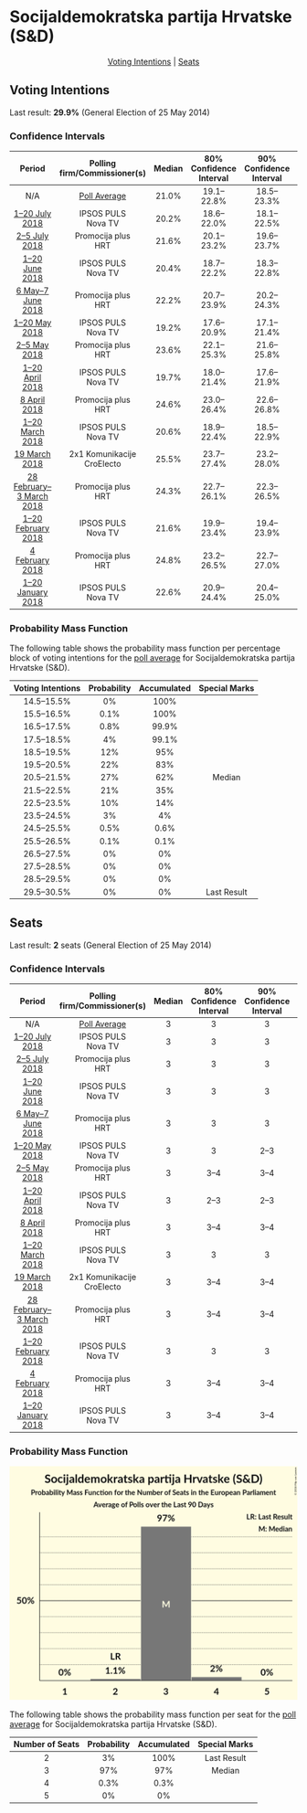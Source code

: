 # Socijaldemokratska partija Hrvatske (S&D)

<p align="center"><a href="#voting-intentions">Voting Intentions</a> | <a href="#seats">Seats</a></p>

## Voting Intentions

Last result: **29.9%** (General Election of 25 May 2014)

### Confidence Intervals

| Period     | Polling firm/Commissioner(s) | Median | 80% Confidence Interval | 90% Confidence Interval | 95% Confidence Interval | 99% Confidence Interval |
|:----------:|:----------------:|:-----------:|:-----------------------:|:-----------------------:|:-----------------------:|:-----------------------:|
| N/A | [Poll Average](average.html) | 21.0% | 19.1–22.8% | 18.5–23.3% | 18.1–23.8% | 17.3–24.6% |
| [1–20 July 2018](2018-07-20-IPSOSPULS.html) | IPSOS PULS <br> Nova TV | 20.2% | 18.6–22.0% | 18.1–22.5% | 17.7–23.0% | 16.9–23.9% |
| [2–5 July 2018](2018-07-05-Promocijaplus.html) | Promocija plus <br> HRT | 21.6% | 20.1–23.2% | 19.6–23.7% | 19.3–24.1% | 18.6–24.9% |
| [1–20 June 2018](2018-06-20-IPSOSPULS.html) | IPSOS PULS <br> Nova TV | 20.4% | 18.7–22.2% | 18.3–22.8% | 17.9–23.2% | 17.1–24.1% |
| [6 May–7 June 2018](2018-06-07-Promocijaplus.html) | Promocija plus <br> HRT | 22.2% | 20.7–23.9% | 20.2–24.3% | 19.9–24.7% | 19.1–25.5% |
| [1–20 May 2018](2018-05-20-IPSOSPULS.html) | IPSOS PULS <br> Nova TV | 19.2% | 17.6–20.9% | 17.1–21.4% | 16.7–21.9% | 16.0–22.8% |
| [2–5 May 2018](2018-05-05-Promocijaplus.html) | Promocija plus <br> HRT | 23.6% | 22.1–25.3% | 21.6–25.8% | 21.2–26.2% | 20.5–27.0% |
| [1–20 April 2018](2018-04-20-IPSOSPULS.html) | IPSOS PULS <br> Nova TV | 19.7% | 18.0–21.4% | 17.6–21.9% | 17.2–22.4% | 16.5–23.3% |
| [8 April 2018](2018-04-08-Promocijaplus.html) | Promocija plus <br> HRT | 24.6% | 23.0–26.4% | 22.6–26.8% | 22.2–27.3% | 21.4–28.1% |
| [1–20 March 2018](2018-03-20-IPSOSPULS.html) | IPSOS PULS <br> Nova TV | 20.6% | 18.9–22.4% | 18.5–22.9% | 18.1–23.3% | 17.3–24.2% |
| [19 March 2018](2018-03-19-2x1Komunikacije.html) | 2x1 Komunikacije <br> CroElecto | 25.5% | 23.7–27.4% | 23.2–28.0% | 22.8–28.5% | 21.9–29.4% |
| [28 February–3 March 2018](2018-03-03-Promocijaplus.html) | Promocija plus <br> HRT | 24.3% | 22.7–26.1% | 22.3–26.5% | 21.9–27.0% | 21.2–27.8% |
| [1–20 February 2018](2018-02-20-IPSOSPULS.html) | IPSOS PULS <br> Nova TV | 21.6% | 19.9–23.4% | 19.4–23.9% | 19.0–24.4% | 18.2–25.3% |
| [4 February 2018](2018-02-04-Promocijaplus.html) | Promocija plus <br> HRT | 24.8% | 23.2–26.5% | 22.7–27.0% | 22.3–27.4% | 21.6–28.3% |
| [1–20 January 2018](2018-01-20-IPSOSPULS.html) | IPSOS PULS <br> Nova TV | 22.6% | 20.9–24.4% | 20.4–25.0% | 20.0–25.4% | 19.1–26.3% |

### Probability Mass Function

The following table shows the probability mass function per percentage block of voting intentions for the [poll average](average.html) for Socijaldemokratska partija Hrvatske (S&D).

| Voting Intentions | Probability | Accumulated | Special Marks |
|:-----------------:|:-----------:|:-----------:|:-------------:|
| 14.5–15.5% | 0% | 100% |  |
| 15.5–16.5% | 0.1% | 100% |  |
| 16.5–17.5% | 0.8% | 99.9% |  |
| 17.5–18.5% | 4% | 99.1% |  |
| 18.5–19.5% | 12% | 95% |  |
| 19.5–20.5% | 22% | 83% |  |
| 20.5–21.5% | 27% | 62% | Median |
| 21.5–22.5% | 21% | 35% |  |
| 22.5–23.5% | 10% | 14% |  |
| 23.5–24.5% | 3% | 4% |  |
| 24.5–25.5% | 0.5% | 0.6% |  |
| 25.5–26.5% | 0.1% | 0.1% |  |
| 26.5–27.5% | 0% | 0% |  |
| 27.5–28.5% | 0% | 0% |  |
| 28.5–29.5% | 0% | 0% |  |
| 29.5–30.5% | 0% | 0% | Last Result |


## Seats

Last result: **2** seats (General Election of 25 May 2014)

### Confidence Intervals

| Period     | Polling firm/Commissioner(s) | Median | 80% Confidence Interval | 90% Confidence Interval | 95% Confidence Interval | 99% Confidence Interval |
|:----------:|:----------------:|:------:|:-----------------------:|:-----------------------:|:-----------------------:|:-----------------------:|
| N/A | [Poll Average](average.html) | 3 | 3 | 3 | 2–3 | 2–3 |
| [1–20 July 2018](2018-07-20-IPSOSPULS.html) | IPSOS PULS <br> Nova TV | 3 | 3 | 3 | 2–3 | 2–4 |
| [2–5 July 2018](2018-07-05-Promocijaplus.html) | Promocija plus <br> HRT | 3 | 3 | 3 | 3 | 3 |
| [1–20 June 2018](2018-06-20-IPSOSPULS.html) | IPSOS PULS <br> Nova TV | 3 | 3 | 3 | 3 | 2–4 |
| [6 May–7 June 2018](2018-06-07-Promocijaplus.html) | Promocija plus <br> HRT | 3 | 3 | 3 | 3–4 | 3–4 |
| [1–20 May 2018](2018-05-20-IPSOSPULS.html) | IPSOS PULS <br> Nova TV | 3 | 3 | 2–3 | 2–3 | 2–3 |
| [2–5 May 2018](2018-05-05-Promocijaplus.html) | Promocija plus <br> HRT | 3 | 3–4 | 3–4 | 3–4 | 3–4 |
| [1–20 April 2018](2018-04-20-IPSOSPULS.html) | IPSOS PULS <br> Nova TV | 3 | 2–3 | 2–3 | 2–3 | 2–3 |
| [8 April 2018](2018-04-08-Promocijaplus.html) | Promocija plus <br> HRT | 3 | 3–4 | 3–4 | 3–4 | 3–4 |
| [1–20 March 2018](2018-03-20-IPSOSPULS.html) | IPSOS PULS <br> Nova TV | 3 | 3 | 3 | 3 | 2–4 |
| [19 March 2018](2018-03-19-2x1Komunikacije.html) | 2x1 Komunikacije <br> CroElecto | 3 | 3–4 | 3–4 | 3–4 | 3–4 |
| [28 February–3 March 2018](2018-03-03-Promocijaplus.html) | Promocija plus <br> HRT | 3 | 3–4 | 3–4 | 3–4 | 3–4 |
| [1–20 February 2018](2018-02-20-IPSOSPULS.html) | IPSOS PULS <br> Nova TV | 3 | 3 | 3 | 3–4 | 2–4 |
| [4 February 2018](2018-02-04-Promocijaplus.html) | Promocija plus <br> HRT | 3 | 3–4 | 3–4 | 3–4 | 3–4 |
| [1–20 January 2018](2018-01-20-IPSOSPULS.html) | IPSOS PULS <br> Nova TV | 3 | 3–4 | 3–4 | 3–4 | 3–4 |

### Probability Mass Function

![Graph with seats probability mass function not yet produced](average-seats-pmf-socijaldemokratskapartijahrvatskesd.png "Seats Probability Mass Function")

The following table shows the probability mass function per seat for the [poll average](average.html) for Socijaldemokratska partija Hrvatske (S&D).

| Number of Seats | Probability | Accumulated | Special Marks |
|:---------------:|:-----------:|:-----------:|:-------------:|
| 2 | 3% | 100% | Last Result |
| 3 | 97% | 97% | Median |
| 4 | 0.3% | 0.3% |  |
| 5 | 0% | 0% |  |


